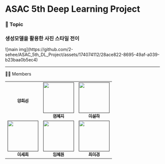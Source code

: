 # ASAC 5th Deep Learning Project


<h3>📌 Topic</h3>
<h3>생성모델을 활용한 사진 스타일 전이</h3>
![main img](https://github.com/2-sehee/ASAC_5th_DL_Project/assets/174074112/28ace822-8695-49af-a039-b23baa0b5ec4)

-------------------------------------------

🙋🏻 Members
<table>
  <tbody>
    <tr>
      <td align="center"><a href=""><img src="width="100px;" alt=""/><br /><sub><b>양희선</b></sub></a><br /></td>
      <td align="center"><a href=""><img src="" width="100px;" alt=""/><br /><sub><b>염혜지</b></sub></a><br /></td>
      <td align="center"><a href=""><img src="" width="100px;" alt=""/><br /><sub><b>이설하</b></sub></a><br /></td>
      <tr/>
      <td align="center"><a href=""><img src="https://github.com/2-sehee" width="100px;" alt=""/><br /><sub><b>이세희</b></sub></a><br /></td>
      <td align="center"><a href=""><img src="https://github.com/oh-bom" width="100px;" alt=""/><br /><sub><b>임혜원</b></sub></a><br /></td>
      <td align="center"><a href=""><img src="" width="100px;" alt=""/><br /><sub><b>최이경</b></sub></a><br /></td>
    </tr>
  </tbody>
</table>
